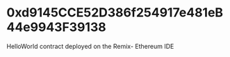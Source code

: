 # 0xd9145CCE52D386f254917e481eB44e9943F39138
HelloWorld contract deployed on the Remix- Ethereum IDE

